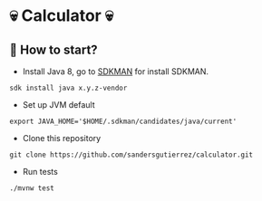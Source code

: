 # :skull: Calculator :skull:

## :checkered_flag: How to start?

- Install Java 8, go to [SDKMAN](https://sdkman.io/install) for install SDKMAN.

```shell
sdk install java x.y.z-vendor
```

- Set up JVM default

```shell
export JAVA_HOME='$HOME/.sdkman/candidates/java/current'
```

- Clone this repository

```shell
git clone https://github.com/sandersgutierrez/calculator.git
```

- Run tests

```shell
./mvnw test
```
